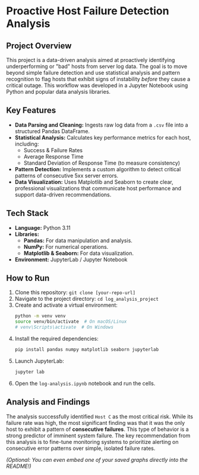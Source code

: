 

# Proactive Host Failure Detection Analysis

## Project Overview

This project is a data-driven analysis aimed at proactively identifying underperforming or "bad" hosts from server log data. The goal is to move beyond simple failure detection and use statistical analysis and pattern recognition to flag hosts that exhibit signs of instability *before* they cause a critical outage. This workflow was developed in a Jupyter Notebook using Python and popular data analysis libraries.

## Key Features

- **Data Parsing and Cleaning:** Ingests raw log data from a `.csv` file into a structured Pandas DataFrame.
- **Statistical Analysis:** Calculates key performance metrics for each host, including:
    - Success & Failure Rates
    - Average Response Time
    - Standard Deviation of Response Time (to measure consistency)
- **Pattern Detection:** Implements a custom algorithm to detect critical patterns of consecutive 5xx server errors.
- **Data Visualization:** Uses Matplotlib and Seaborn to create clear, professional visualizations that communicate host performance and support data-driven recommendations.

## Tech Stack

- **Language:** Python 3.11
- **Libraries:**
    - **Pandas:** For data manipulation and analysis.
    - **NumPy:** For numerical operations.
    - **Matplotlib & Seaborn:** For data visualization.
- **Environment:** JupyterLab / Jupyter Notebook

## How to Run

1.  Clone this repository: `git clone [your-repo-url]`
2.  Navigate to the project directory: `cd log_analysis_project`
3.  Create and activate a virtual environment:
    ```bash
    python -m venv venv
    source venv/bin/activate  # On macOS/Linux
    # venv\Scripts\activate  # On Windows
    ```
4.  Install the required dependencies:
    ```bash
    pip install pandas numpy matplotlib seaborn jupyterlab
    ```
5.  Launch JupyterLab:
    ```bash
    jupyter lab
    ```
6.  Open the `log-analysis.ipynb` notebook and run the cells.

## Analysis and Findings

The analysis successfully identified `Host C` as the most critical risk. While its failure rate was high, the most significant finding was that it was the only host to exhibit a pattern of **consecutive failures**. This type of behavior is a strong predictor of imminent system failure. The key recommendation from this analysis is to fine-tune monitoring systems to prioritize alerting on consecutive error patterns over simple, isolated failure rates.

*(Optional: You can even embed one of your saved graphs directly into the README!)*
